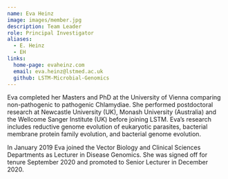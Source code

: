 ```yaml
---
name: Eva Heinz
image: images/member.jpg
description: Team Leader
role: Principal Investigator
aliases:
  - E. Heinz
  - EH
links:
  home-page: evaheinz.com
  email: eva.heinz@lstmed.ac.uk
  github: LSTM-Microbial-Genomics
---
```


Eva completed her Masters and PhD at the University of Vienna comparing non-pathogenic to pathogenic Chlamydiae. She performed postdoctoral research at Newcastle University (UK), Monash University (Australia) and the Wellcome Sanger Institute (UK) before joining LSTM. Eva’s research includes reductive genome evolution of eukaryotic parasites, bacterial membrane protein family evolution, and bacterial genome evolution.

In January 2019 Eva joined the Vector Biology and Clinical Sciences Departments as Lecturer in Disease Genomics. She was signed off for tenure September 2020 and promoted to Senior Lecturer in December 2020.

